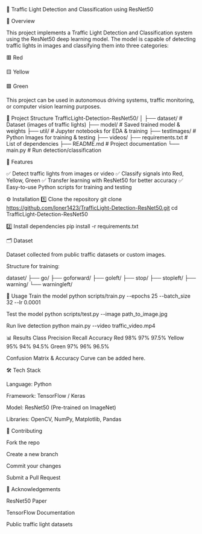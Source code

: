 🚦 Traffic Light Detection and Classification using ResNet50

📌 Overview

This project implements a Traffic Light Detection and Classification system using the ResNet50 deep learning model.
The model is capable of detecting traffic lights in images and classifying them into three categories:

🟥 Red

🟨 Yellow

🟩 Green

This project can be used in autonomous driving systems, traffic monitoring, or computer vision learning purposes.

📂 Project Structure
TrafficLight-Detection-ResNet50/
│
├── dataset/                      # Dataset (images of traffic lights)
├── model/                     # Saved trained model & weights
├── util/                 # Jupyter notebooks for EDA & training
├── testImages/                   # Python Images for training & testing 
├── videos/
├── requirements.txt           # List of dependencies
├── README.md                  # Project documentation
└── main.py                    # Run detection/classification

🧠 Features

✅ Detect traffic lights from images or video
✅ Classify signals into Red, Yellow, Green
✅ Transfer learning with ResNet50 for better accuracy
✅ Easy-to-use Python scripts for training and testing

⚙️ Installation
1️⃣ Clone the repository
git clone https://github.com/loner1423/TrafficLight-Detection-ResNet50.git
cd TrafficLight-Detection-ResNet50

2️⃣ Install dependencies
pip install -r requirements.txt

🗂 Dataset

Dataset collected from public traffic datasets or custom images.

Structure for training:

dataset/
    ├── go/
    ├── goforward/
    ├── goleft/
    ├── stop/
    ├── stopleft/
    ├── warning/
    └── warningleft/

🚀 Usage
Train the model
python scripts/train.py --epochs 25 --batch_size 32 --lr 0.0001

Test the model
python scripts/test.py --image path_to_image.jpg

Run live detection
python main.py --video traffic_video.mp4

📊 Results
Class	Precision	Recall	Accuracy
Red	98%	97%	97.5%
Yellow	95%	94%	94.5%
Green	97%	96%	96.5%

Confusion Matrix & Accuracy Curve can be added here.

🛠 Tech Stack

Language: Python

Framework: TensorFlow / Keras

Model: ResNet50 (Pre-trained on ImageNet)

Libraries: OpenCV, NumPy, Matplotlib, Pandas

🤝 Contributing

Fork the repo

Create a new branch

Commit your changes

Submit a Pull Request

🙌 Acknowledgements

ResNet50 Paper

TensorFlow Documentation

Public traffic light datasets
